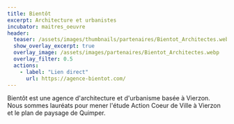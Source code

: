 ```yaml
---
title: Bientôt
excerpt: Architecture et urbanistes
incubator: maitres_oeuvre
header:
  teaser: /assets/images/thumbnails/partenaires/Bientot_Architectes.webp
  show_overlay_excerpt: true
  overlay_image: /assets/images/partenaires/Bientot_Architectes.webp
  overlay_filter: 0.5
  actions:
    - label: "Lien direct"
      url: https://agence-bientot.com/
---
```


Bientôt est une agence d'architecture et d'urbanisme basée à Vierzon. Nous sommes lauréats pour mener l'étude Action Coeur de Ville à Vierzon et le plan de paysage de Quimper.

